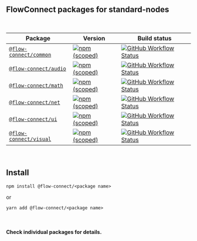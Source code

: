 ## FlowConnect packages for standard-nodes

<br/>

| Package | Version | Build status |
| ------- | ------- | ------------ |
| [`@flow-connect/common`](/packages/common) | [<img alt="npm (scoped)" src="https://img.shields.io/npm/v/@flow-connect/common?style=flat-square" />](https://www.npmjs.com/package/@flow-connect/common) | [<img alt="GitHub Workflow Status" src="https://img.shields.io/github/workflow/status/saurabh-prosoft/flow-connect-standard-nodes/Package-Common?style=flat-square" />](https://github.com/saurabh-prosoft/flow-connect-standard-nodes/actions/workflows/common.yml) |
| [`@flow-connect/audio`](/packages/audio) | [<img alt="npm (scoped)" src="https://img.shields.io/npm/v/@flow-connect/audio?style=flat-square" />](https://www.npmjs.com/package/@flow-connect/audio) | [<img alt="GitHub Workflow Status" src="https://img.shields.io/github/workflow/status/saurabh-prosoft/flow-connect-standard-nodes/Package-Audio?style=flat-square" />](https://github.com/saurabh-prosoft/flow-connect-standard-nodes/actions/workflows/audio.yml) |
| [`@flow-connect/math`](/packages/math) | [<img alt="npm (scoped)" src="https://img.shields.io/npm/v/@flow-connect/math?style=flat-square" />](https://www.npmjs.com/package/@flow-connect/math) | [<img alt="GitHub Workflow Status" src="https://img.shields.io/github/workflow/status/saurabh-prosoft/flow-connect-standard-nodes/Package-Math?style=flat-square" />](https://github.com/saurabh-prosoft/flow-connect-standard-nodes/actions/workflows/math.yml) |
| [`@flow-connect/net`](/packages/net) | [<img alt="npm (scoped)" src="https://img.shields.io/npm/v/@flow-connect/net?style=flat-square" />](https://www.npmjs.com/package/@flow-connect/net) | [<img alt="GitHub Workflow Status" src="https://img.shields.io/github/workflow/status/saurabh-prosoft/flow-connect-standard-nodes/Package-Net?style=flat-square" />](https://github.com/saurabh-prosoft/flow-connect-standard-nodes/actions/workflows/net.yml) |
| [`@flow-connect/ui`](/packages/ui) | [<img alt="npm (scoped)" src="https://img.shields.io/npm/v/@flow-connect/ui?style=flat-square" />](https://www.npmjs.com/package/@flow-connect/ui) | [<img alt="GitHub Workflow Status" src="https://img.shields.io/github/workflow/status/saurabh-prosoft/flow-connect-standard-nodes/Package-UI?style=flat-square" />](https://github.com/saurabh-prosoft/flow-connect-standard-nodes/actions/workflows/ui.yml) |
| [`@flow-connect/visual`](/packages/visual) | [<img alt="npm (scoped)" src="https://img.shields.io/npm/v/@flow-connect/visual?style=flat-square" />](https://www.npmjs.com/package/@flow-connect/visual) | [<img alt="GitHub Workflow Status" src="https://img.shields.io/github/workflow/status/saurabh-prosoft/flow-connect-standard-nodes/Package-Visual?style=flat-square" />](https://github.com/saurabh-prosoft/flow-connect-standard-nodes/actions/workflows/visual.yml) |

<br/>

## Install

```shell
npm install @flow-connect/<package name>
```
or
```shell
yarn add @flow-connect/<package name>
```

<br/>

#### Check individual packages for details.
